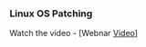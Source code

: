 ### Linux OS Patching 

Watch the video - [Webnar [Video](https://www.youtube.com/watch?v=sGXTfsz-3-4)]
